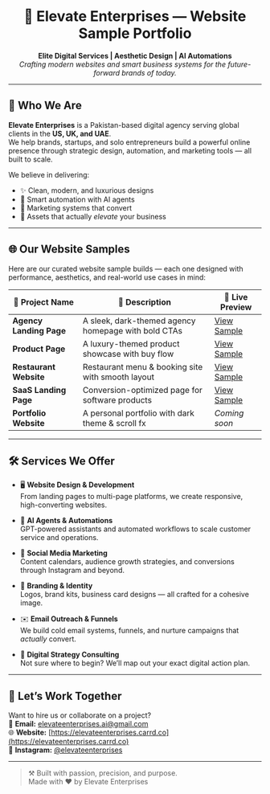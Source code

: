 <h1 align="center">🚀 Elevate Enterprises — Website Sample Portfolio</h1>

<p align="center">
  <b>Elite Digital Services | Aesthetic Design | AI Automations</b><br>
  <i>Crafting modern websites and smart business systems for the future-forward brands of today.</i>
</p>

---

## 🧠 Who We Are

**Elevate Enterprises** is a Pakistan-based digital agency serving global clients in the **US, UK, and UAE**.  
We help brands, startups, and solo entrepreneurs build a powerful online presence through strategic design, automation, and marketing tools — all built to scale.

We believe in delivering:
- ✨ Clean, modern, and luxurious designs
- 🤖 Smart automation with AI agents
- 🎯 Marketing systems that convert
- 💼 Assets that actually *elevate* your business

---

## 🌐 Our Website Samples

Here are our curated website sample builds — each one designed with performance, aesthetics, and real-world use cases in mind:

| 🧩 Project Name        | 💬 Description                                      | 🔗 Live Preview |
|------------------------|----------------------------------------------------|-----------------|
| **Agency Landing Page**| A sleek, dark-themed agency homepage with bold CTAs| [View Sample](https://elevatenterprises.github.io/elevate-website-samples/landing.html) |
| **Product Page**       | A luxury-themed product showcase with buy flow     | [View Sample](https://elevatenterprises.github.io/elevate-website-samples/product.html) |
| **Restaurant Website** | Restaurant menu & booking site with smooth layout  | [View Sample](https://elevatenterprises.github.io/elevate-website-samples/restaurant.html) |
| **SaaS Landing Page**  | Conversion-optimized page for software products     | [View Sample](https://elevatenterprises.github.io/elevate-website-samples/saas.html) |
| **Portfolio Website**  | A personal portfolio with dark theme & scroll fx   | _Coming soon_ |

---

## 🛠 Services We Offer

- 🖥️ **Website Design & Development**  
  From landing pages to multi-page platforms, we create responsive, high-converting websites.
  
- 🤖 **AI Agents & Automations**  
  GPT-powered assistants and automated workflows to scale customer service and operations.

- 📱 **Social Media Marketing**  
  Content calendars, audience growth strategies, and conversions through Instagram and beyond.

- 🎨 **Branding & Identity**  
  Logos, brand kits, business card designs — all crafted for a cohesive image.

- ✉️ **Email Outreach & Funnels**  
  We build cold email systems, funnels, and nurture campaigns that *actually* convert.

- 🧭 **Digital Strategy Consulting**  
  Not sure where to begin? We’ll map out your exact digital action plan.

---

## 📩 Let’s Work Together

Want to hire us or collaborate on a project?  
📧 **Email:** elevateenterprises.ai@gmail.com  
🌐 **Website:** [https://elevateenterprises.carrd.co](https://elevateenterprises.carrd.co)  
📸 **Instagram:** [@elevateenterprises](https://instagram.com/elevateenterprises)

---

> ⚒️ Built with passion, precision, and purpose.  
> Made with ❤️ by Elevate Enterprises

